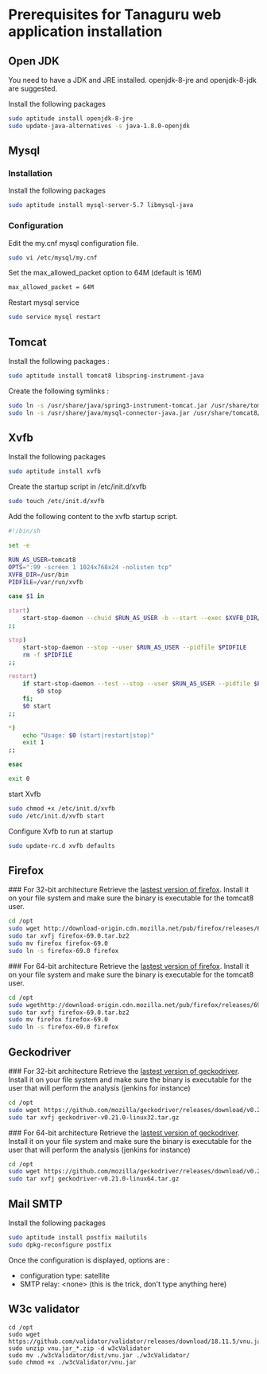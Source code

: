 # Prerequisites for Tanaguru web application installation

## Open JDK

You need to have a JDK and JRE installed. openjdk-8-jre and openjdk-8-jdk are suggested.

Install the following packages
```sh
sudo aptitude install openjdk-8-jre
sudo update-java-alternatives -s java-1.8.0-openjdk
```

## Mysql

### Installation

Install the following packages
```sh
sudo aptitude install mysql-server-5.7 libmysql-java
```

### Configuration

Edit the my.cnf mysql configuration file.
```sh
sudo vi /etc/mysql/my.cnf
```

Set the max_allowed_packet option to 64M (default is 16M)
```sh
max_allowed_packet = 64M
```

Restart mysql service
```sh
sudo service mysql restart
```

## Tomcat 

Install the following packages :
```sh
sudo aptitude install tomcat8 libspring-instrument-java
```

Create the following symlinks : 
```sh
sudo ln -s /usr/share/java/spring3-instrument-tomcat.jar /usr/share/tomcat8/lib/spring3-instrument-tomcat.jar
sudo ln -s /usr/share/java/mysql-connector-java.jar /usr/share/tomcat8/lib/mysql-connector-java.jar
```

## Xvfb

Install the following packages
```sh
sudo aptitude install xvfb
```

Create the startup script in /etc/init.d/xvfb
```sh
sudo touch /etc/init.d/xvfb
```

Add the following content to the xvfb startup script. 
```sh
#!/bin/sh

set -e

RUN_AS_USER=tomcat8
OPTS=":99 -screen 1 1024x768x24 -nolisten tcp"
XVFB_DIR=/usr/bin
PIDFILE=/var/run/xvfb

case $1 in

start)
    start-stop-daemon --chuid $RUN_AS_USER -b --start --exec $XVFB_DIR/Xvfb --make-pidfile --pidfile $PIDFILE -- $OPTS &
;;

stop)
    start-stop-daemon --stop --user $RUN_AS_USER --pidfile $PIDFILE
    rm -f $PIDFILE
;;

restart)
    if start-stop-daemon --test --stop --user $RUN_AS_USER --pidfile $PIDFILE >/dev/null; then
        $0 stop
    fi;
    $0 start
;;

*)
    echo "Usage: $0 (start|restart|stop)"
    exit 1
;;

esac

exit 0
```

start Xvfb
```sh
sudo chmod +x /etc/init.d/xvfb
sudo /etc/init.d/xvfb start
```

Configure Xvfb to run at startup
```sh
sudo update-rc.d xvfb defaults
```

## Firefox

### For 32-bit architecture
Retrieve the [lastest version of firefox](http://download.cdn.mozilla.net/pub/mozilla.org/firefox/releases/69.0/linux-i686/en-US/firefox-69.0.tar.bz2).
Install it on your file system and make sure the binary is executable for the tomcat8 user.
```sh
cd /opt
sudo wget http://download-origin.cdn.mozilla.net/pub/firefox/releases/69.0/linux-i686/en-US/firefox-69.0.tar.bz2
sudo tar xvfj firefox-69.0.tar.bz2
sudo mv firefox firefox-69.0
sudo ln -s firefox-69.0 firefox
```

### For 64-bit architecture
Retrieve the [lastest version of firefox](http://download.cdn.mozilla.net/pub/mozilla.org/firefox/releases/69.0/linux-x86_64/en-US/firefox-69.0.tar.bz2).
Install it on your file system and make sure the binary is executable for the tomcat8 user.
```sh
cd /opt
sudo wgethttp://download-origin.cdn.mozilla.net/pub/firefox/releases/69.0/linux-x86_64/en-US/firefox-69.0.tar.bz2
sudo tar xvfj firefox-69.0.tar.bz2
sudo mv firefox firefox-69.0
sudo ln -s firefox-69.0 firefox
```

## Geckodriver
### For 32-bit architecture
Retrieve the [lastest version of geckodriver](https://github.com/mozilla/geckodriver/releases/download/v0.21.0/geckodriver-v0.21.0-linux32.tar.gz).
Install it on your file system and make sure the binary is executable for the user that will perform the analysis (jenkins for instance)
```sh
cd /opt
sudo wget https://github.com/mozilla/geckodriver/releases/download/v0.21.0/geckodriver-v0.21.0-linux32.tar.gz
sudo tar xvfj geckodriver-v0.21.0-linux32.tar.gz
```

### For 64-bit architecture
Retrieve the [lastest version of geckodriver](https://github.com/mozilla/geckodriver/releases/download/v0.21.0/geckodriver-v0.21.0-linux64.tar.gz).
Install it on your file system and make sure the binary is executable for the user that will perform the analysis (jenkins for instance)
```sh
cd /opt
sudo wget https://github.com/mozilla/geckodriver/releases/download/v0.21.0/geckodriver-v0.21.0-linux64.tar.gz
sudo tar xvfj geckodriver-v0.21.0-linux64.tar.gz
```

## Mail SMTP

Install the following packages
```sh
sudo aptitude install postfix mailutils
sudo dpkg-reconfigure postfix
```
Once the configuration is displayed, options are :

* configuration type: satellite
* SMTP relay: &lt;none&gt; (this is the trick, don't type anything here)

## W3c validator
```
cd /opt
sudo wget https://github.com/validator/validator/releases/download/18.11.5/vnu.jar_18.11.5.zip
sudo unzip vnu.jar_*.zip -d w3cValidator
sudo mv ./w3cValidator/dist/vnu.jar ./w3cValidator/
sudo chmod +x ./w3cValidator/vnu.jar
```